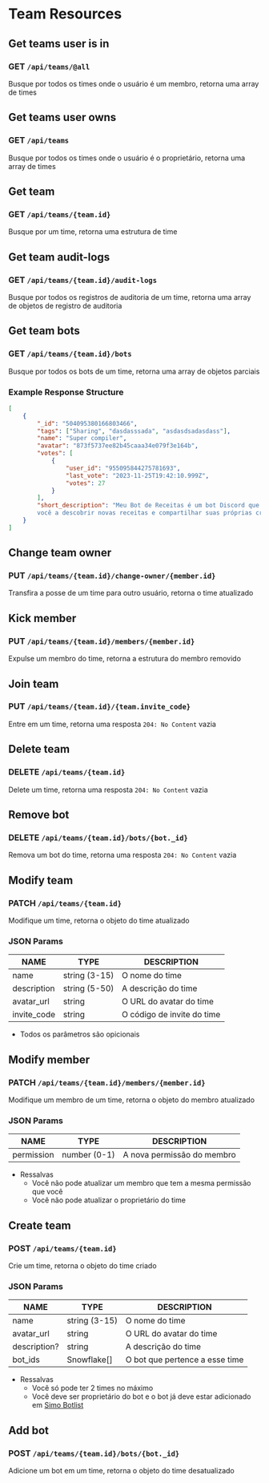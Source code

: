# Team Resources

## Get teams user is in

### GET `/api/teams/@all`

Busque por todos os times onde o usuário é um membro, retorna uma array de times

## Get teams user owns

### GET `/api/teams`

Busque por todos os times onde o usuário é o proprietário, retorna uma array de times

## Get team

### GET `/api/teams/{team.id}`

Busque por um time, retorna uma estrutura de time

## Get team audit-logs

### GET `/api/teams/{team.id}/audit-logs`

Busque por todos os registros de auditoria de um time, retorna uma array de objetos
de registro de auditoria

## Get team bots

### GET `/api/teams/{team.id}/bots`

Busque por todos os bots de um time, retorna uma array de objetos parciais

### Example Response Structure

```json
[
    {
        "_id": "504095380166803466",
        "tags": ["Sharing", "dasdasssada", "asdasdsadasdass"],
        "name": "Super compiler",
        "avatar": "873f5737ee82b45caaa34e079f3e164b",
        "votes": [
            {
                "user_id": "955095844275781693",
                "last_vote": "2023-11-25T19:42:10.999Z",
                "votes": 27
            }
        ],
        "short_description": "Meu Bot de Receitas é um bot Discord que pode ajudar
        você a descobrir novas receitas e compartilhar suas próprias criações!"
    }
]
```

## Change team owner

### PUT `/api/teams/{team.id}/change-owner/{member.id}`

Transfira a posse de um time para outro usuário, retorna o time atualizado

## Kick member

### PUT `/api/teams/{team.id}/members/{member.id}`

Expulse um membro do time, retorna a estrutura do membro removido

## Join team

### PUT `/api/teams/{team.id}/{team.invite_code}`

Entre em um time, retorna uma resposta `204: No Content` vazia

## Delete team

### DELETE `/api/teams/{team.id}`

Delete um time, retorna uma resposta `204: No Content` vazia

## Remove bot

### DELETE `/api/teams/{team.id}/bots/{bot._id}`

Remova um bot do time, retorna uma resposta `204: No Content` vazia

## Modify team

### PATCH `/api/teams/{team.id}`

Modifique um time, retorna o objeto do time atualizado

### JSON Params

| NAME        | TYPE          | DESCRIPTION                |
| ----------- | ------------- | -------------------------- |
| name        | string (3-15) | O nome do time             |
| description | string (5-50) | A descrição do time        |
| avatar_url  | string        | O URL do avatar do time    |
| invite_code | string        | O código de invite do time |

-   Todos os parâmetros são opicionais

## Modify member

### PATCH `/api/teams/{team.id}/members/{member.id}`

Modifique um membro de um time, retorna o objeto do membro atualizado

### JSON Params

| NAME       | TYPE         | DESCRIPTION                |
| ---------- | ------------ | -------------------------- |
| permission | number (0-1) | A nova permissão do membro |

-   Ressalvas
    -   Você não pode atualizar um membro que tem a mesma permissão que você
    -   Você não pode atualizar o proprietário do time

## Create team

### POST `/api/teams/{team.id}`

Crie um time, retorna o objeto do time criado

### JSON Params

| NAME         | TYPE          | DESCRIPTION                    |
| ------------ | ------------- | ------------------------------ |
| name         | string (3-15) | O nome do time                 |
| avatar_url   | string        | O URL do avatar do time        |
| description? | string        | A descrição do time            |
| bot_ids      | Snowflake[]   | O bot que pertence a esse time |

-   Ressalvas
    -   Você só pode ter 2 times no máximo
    -   Você deve ser proprietário do bot e o bot já deve estar adicionado em [Simo Botlist](bombadeagua.life)

## Add bot

### POST `/api/teams/{team.id}/bots/{bot._id}`

Adicione um bot em um time, retorna o objeto do time desatualizado
